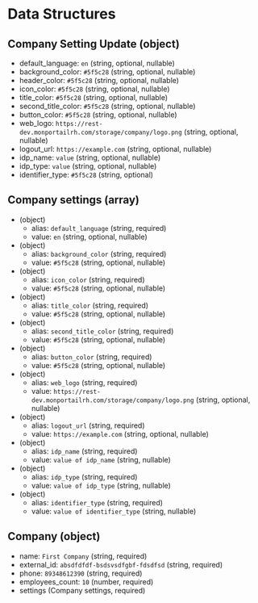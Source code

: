 # Data Structures

## Company Setting Update (object)
 + default_language: `en` (string, optional, nullable)
 + background_color: `#5f5c28` (string, optional, nullable)
 + header_color: `#5f5c28` (string, optional, nullable)
 + icon_color: `#5f5c28` (string, optional, nullable)
 + title_color: `#5f5c28` (string, optional, nullable)
 + second_title_color: `#5f5c28` (string, optional, nullable)
 + button_color: `#5f5c28` (string, optional, nullable)
 + web_logo: `https://rest-dev.monportailrh.com/storage/company/logo.png` (string, optional, nullable)
 + logout_url: `https://example.com` (string, optional, nullable)
 + idp_name: `value` (string, optional, nullable)
 + idp_type: `value` (string, optional, nullable)
 + identifier_type: `#5f5c28` (string, optional)


## Company settings (array)
+ (object)
    + alias: `default_language` (string, required)
    + value: `en` (string, optional, nullable)
+ (object)
    + alias: `background_color` (string, required)
    + value: `#5f5c28` (string, optional, nullable)
+ (object)
    + alias: `icon_color` (string, required)
    + value: `#5f5c28` (string, optional, nullable)
+ (object)
    + alias: `title_color` (string, required)
    + value: `#5f5c28` (string, optional, nullable)
+ (object)
    + alias: `second_title_color` (string, required)
    + value: `#5f5c28` (string, optional, nullable)
+ (object)
    + alias: `button_color` (string, required)
    + value: `#5f5c28` (string, optional, nullable)
+ (object)
    + alias: `web_logo` (string, required)
    + value: `https://rest-dev.monportailrh.com/storage/company/logo.png` (string, optional, nullable)
+ (object)
    + alias: `logout_url` (string, required)
    + value: `https://example.com` (string, optional, nullable)
+ (object)
    + alias: `idp_name` (string, required)
    + value: `value of idp_name` (string, nullable)
+ (object)
    + alias: `idp_type` (string, required)
    + value: `value of idp_type` (string, nullable)
+ (object)
    + alias: `identifier_type` (string, required)
    + value: `value of identifier_type` (string, nullable)

## Company (object)
+ name: `First Company` (string, required)
+ external_id: `absdfdfdf-bsdsvsdfgbf-fdsdfsd` (string, required)
+ phone: `89348612390` (string, required)
+ employees_count: `10` (number, required)
+ settings (Company settings, required)
